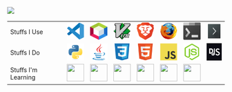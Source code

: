 ![](https://media0.giphy.com/media/xTiIzJSKB4l7xTouE8/giphy.gif)

<table>
<tbody>

  <tr>
    <td>Stuffs I Use</td>
    <td><img src="https://github.com/curtainteddy/curtainteddy/blob/main/src/images/vscode-original.svg" alt="VS code" width="40" height="40"></td>
    <td><img src="https://github.com/curtainteddy/curtainteddy/blob/main/src/images/Apache_NetBeans.svg" alt="Netbeans" width="40" height="40"></td>
    <td><img src="https://github.com/curtainteddy/curtainteddy/blob/main/src/images/Vim.svg" alt="Vim" width="40" height="40"></td>
    <td><img src="https://github.com/curtainteddy/curtainteddy/blob/main/src/images/brave-browser.svg" alt="" width="40" height="40"></td>
    <td><img src="https://github.com/curtainteddy/curtainteddy/blob/main/src/images/firefox-original.svg" alt="" width="40" height="40"></td>
    <td><img src="https://github.com/curtainteddy/curtainteddy/blob/main/src/images/Windows_Terminal_logo.png" alt="" width="40" height="40"></td>
    <td><img src="https://github.com/curtainteddy/curtainteddy/blob/main/src/images/konsole.svg" alt="" width="40" height="40"></td>
  </tr>
  
  <tr>
    <td>Stuffs I Do</td>
    <td><img src="https://github.com/curtainteddy/curtainteddy/blob/main/src/images/python-original.svg" alt="" width="40" height="40"></td>
    <td><img src="https://github.com/curtainteddy/curtainteddy/blob/main/src/images/java-original.svg" alt="" width="40" height="40"></td>
    <td><img src="https://github.com/curtainteddy/curtainteddy/blob/main/src/images/css3-original.svg" alt="" width="40" height="40"></td>
    <td><img src="https://github.com/curtainteddy/curtainteddy/blob/main/src/images/html5-original.svg" alt="" width="40" height="40"></td>   
    <td><img src="https://github.com/curtainteddy/curtainteddy/blob/main/src/images/javascript-original.svg" alt="" width="40" height="40"></td>
    <td><img src="https://github.com/curtainteddy/curtainteddy/blob/main/src/images/nodejs-original.svg" alt="" width="40" height="40"></td>
    <td><img src="https://github.com/curtainteddy/curtainteddy/blob/main/src/images/discordjs-original.svg" alt="" width="40" height="40"></td>
  </tr>
  
  <tr>
    <td>Stuffs I'm Learning </td>
    <td><img src="" alt="" width="40" height="40"></td>
    <td><img src="" alt="" width="40" height="40"></td>
    <td><img src="" alt="" width="40" height="40"></td>
    <td><img src="" alt="" width="40" height="40"></td>
    <td><img src="" alt="" width="40" height="40"></td>
    <td><img src="" alt="" width="40" height="40"></td>
  </tr>
  
</tbody>
</table>

